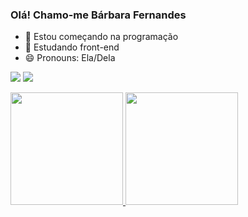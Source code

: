 ### Olá! Chamo-me Bárbara Fernandes 

- 🌱 Estou começando na programação
- 👯 Estudando front-end 
- 😄 Pronouns: Ela/Dela

<a href = "mailto:barbara28fs@gmail.com"><img src="https://img.shields.io/badge/-Gmail-%23333?style=for-the-badge&logo=gmail&logoColor=white" target="_blank"></a>
<a href="https://www.linkedin.com/in/bárbarafersou/" target="_blank"><img src="https://img.shields.io/badge/-LinkedIn-%230077B5?style=for-the-badge&logo=linkedin&logoColor=white" target="_blank"></a> 

<div>
  <a href="https://github.com/barbarafersou">
  <img height="180em" src="https://github-readme-stats.vercel.app/api?username=barbarafersou&show_icons=true&theme=dark&include_all_commits=true&count_private=true"/>
  <img height="180em" src="https://github-readme-stats.vercel.app/api/top-langs/?username=barbarafersou&layout=compact&langs_count=7&theme=dark"/>
</div>




